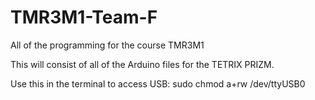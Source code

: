 # TMR3M1-Team-F
All of the programming for the course TMR3M1

This will consist of all of the Arduino files for the TETRIX PRIZM.

Use this in the terminal to access USB:
sudo chmod a+rw /dev/ttyUSB0